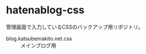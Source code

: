 # hatenablog-css
管理画面で入力しているCSSのバックアップ用リポジトリ。

<dl>
  <dt>blog.katsubemakito.net.css</dt>
  <dd>メインブログ用</dd>
</dl>

